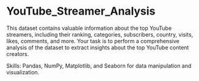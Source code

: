 # YouTube_Streamer_Analysis
This dataset contains valuable information about the top YouTube streamers, including their ranking, categories, subscribers, country, visits, likes, comments, and more. Your task is to perform a comprehensive analysis of the dataset to extract insights about the top YouTube content creators.

Skills:
Pandas, NumPy, Matplotlib, and Seaborn for data manipulation and visualization.
